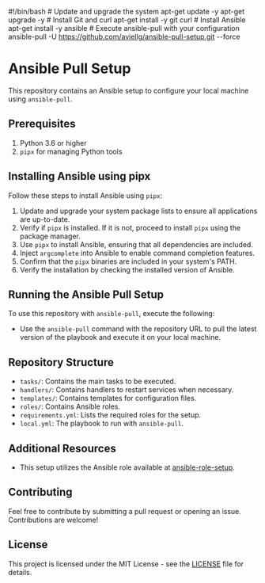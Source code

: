 #!/bin/bash # Update and upgrade the system apt-get update -y apt-get upgrade -y # Install Git and curl apt-get install -y git curl # Install Ansible apt-get install -y ansible # Execute ansible-pull with your configuration ansible-pull -U https://github.com/aviellg/ansible-pull-setup.git --force

# Ansible Pull Setup

This repository contains an Ansible setup to configure your local machine using `ansible-pull`.

## Prerequisites

1. Python 3.6 or higher
2. `pipx` for managing Python tools

## Installing Ansible using pipx

Follow these steps to install Ansible using `pipx`:

1. Update and upgrade your system package lists to ensure all applications are up-to-date.
2. Verify if `pipx` is installed. If it is not, proceed to install `pipx` using the package manager.
3. Use `pipx` to install Ansible, ensuring that all dependencies are included.
4. Inject `argcomplete` into Ansible to enable command completion features.
5. Confirm that the `pipx` binaries are included in your system's PATH.
6. Verify the installation by checking the installed version of Ansible.

## Running the Ansible Pull Setup

To use this repository with `ansible-pull`, execute the following:

- Use the `ansible-pull` command with the repository URL to pull the latest version of the playbook and execute it on your local machine.

## Repository Structure

- `tasks/`: Contains the main tasks to be executed.
- `handlers/`: Contains handlers to restart services when necessary.
- `templates/`: Contains templates for configuration files.
- `roles/`: Contains Ansible roles.
- `requirements.yml`: Lists the required roles for the setup.
- `local.yml`: The playbook to run with `ansible-pull`.

## Additional Resources

- This setup utilizes the Ansible role available at [ansible-role-setup](https://github.com/aviellg/ansible-role-setup).

## Contributing

Feel free to contribute by submitting a pull request or opening an issue. Contributions are welcome!

## License

This project is licensed under the MIT License - see the [LICENSE](LICENSE) file for details.

